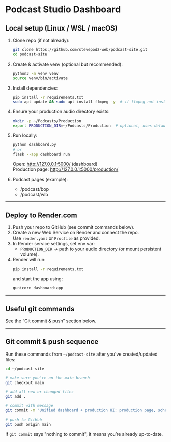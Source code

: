 # Podcast Studio Dashboard

## Local setup (Linux / WSL / macOS)

1. Clone repo (if not already):
   ```bash
   git clone https://github.com/stevepod2-web/podcast-site.git
   cd podcast-site
   ```

2. Create & activate venv (optional but recommended):
   ```bash
   python3 -m venv venv
   source venv/bin/activate
   ```

3. Install dependencies:
   ```bash
   pip install -r requirements.txt
   sudo apt update && sudo apt install ffmpeg -y  # if ffmpeg not installed
   ```

4. Ensure your production audio directory exists:
   ```bash
   mkdir -p ~/Podcasts/Production
   export PRODUCTION_DIR=~/Podcasts/Production  # optional, uses default if not set
   ```

5. Run locally:
   ```bash
   python dashboard.py
   # or
   flask --app dashboard run
   ```
   Open: http://127.0.0.1:5000/ (dashboard)  
   Production page: http://127.0.0.1:5000/production/

6. Podcast pages (example):
   - /podcast/bop
   - /podcast/wlb

---

## Deploy to Render.com

1. Push your repo to GitHub (see commit commands below).
2. Create a new Web Service on Render and connect the repo.  
   Use `render.yaml` or `Procfile` as provided.
3. In Render service settings, set env var:
   - `PRODUCTION_DIR` → path to your audio directory (or mount persistent volume).
4. Render will run:
   ```bash
   pip install -r requirements.txt
   ```
   and start the app using:
   ```bash
   gunicorn dashboard:app
   ```

---

## Useful git commands

See the “Git commit & push” section below.

---

## Git commit & push sequence

Run these commands from `~/podcast-site` after you've created/updated files:

```bash
cd ~/podcast-site

# make sure you're on the main branch
git checkout main

# add all new or changed files
git add .

# commit with message
git commit -m "Unified dashboard + production UI: production page, scheduler stub, podcasts page, render config"

# push to GitHub
git push origin main
```

If `git commit` says "nothing to commit", it means you’re already up-to-date.
